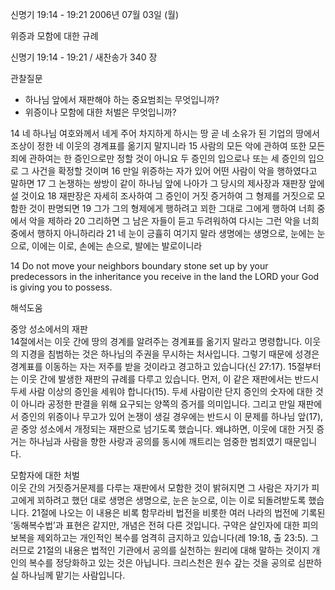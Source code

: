 신명기 19:14 - 19:21 
2006년 07월 03일 (월)

위증과 모함에 대한 규례



신명기 19:14 - 19:21 / 새찬송가 340 장


관찰질문
- 하나님 앞에서 재판해야 하는 중요범죄는 무엇입니까?
- 위증이나 모함에 대한 처벌은 무엇입니까?

14 네 하나님 여호와께서 네게 주어 차지하게 하시는 땅 곧 네 소유가 된 기업의 땅에서 조상이 정한 네 이웃의 경계표를 옮기지 말지니라 15 사람의 모든 악에 관하여 또한 모든 죄에 관하여는 한 증인으로만 정할 것이 아니요 두 증인의 입으로나 또는 세 증인의 입으로 그 사건을 확정할 것이며 16 만일 위증하는 자가 있어 어떤 사람이 악을 행하였다고 말하면 17 그 논쟁하는 쌍방이 같이 하나님 앞에 나아가 그 당시의 제사장과 재판장 앞에 설 것이요 18 재판장은 자세히 조사하여 그 증인이 거짓 증거하여 그 형제를 거짓으로 모함한 것이 판명되면 19 그가 그의 형제에게 행하려고 꾀한 그대로 그에게 행하여 너희 중에서 악을 제하라 20 그리하면 그 남은 자들이 듣고 두려워하여 다시는 그런 악을 너희 중에서 행하지 아니하리라 21 네 눈이 긍휼히 여기지 말라 생명에는 생명으로, 눈에는 눈으로, 이에는 이로, 손에는 손으로, 발에는 발로이니라 

14  Do not move your neighbors boundary stone set up by your predecessors in the inheritance you receive in the land the LORD your God is giving you to possess.

해석도움





중앙 성소에서의 재판  
14절에서는 이웃 간에 땅의 경계를 알려주는 경계표를 옮기지 말라고 명령합니다. 이웃의 지경을 침범하는 것은 하나님의 주권을 무시하는 처사입니다. 그렇기 때문에 성경은 경계표를 이동하는 자는 저주를 받을 것이라고 경고하고 있습니다(신 27:17). 15절부터는 이웃 간에 발생한 재판의 규례를 다루고 있습니다. 먼저, 이 같은 재판에서는 반드시 두세 사람 이상의 증인을 세워야 합니다(15). 두세 사람이란 단지 증인의 숫자에 대한 것이 아니라 공정한 판결을 위해 요구되는 양쪽의 증거를 의미입니다. 그리고 만일 재판에서 증인의 위증이나 무고가 있어 논쟁이 생길 경우에는 반드시 이 문제를 하나님 앞(17), 곧 중앙 성소에서 개정되는 재판으로 넘기도록 했습니다. 왜냐하면, 이웃에 대한 거짓 증거는 하나님과 사람을 향한 사랑과 공의를 동시에 깨트리는 엄중한 범죄였기 때문입니다. 

모함자에 대한 처벌  
이웃 간의 거짓증거문제를 다루는 재판에서 모함한 것이 밝혀지면 그 사람은 자기가 피고에게 꾀하려고 했던 대로 생명은 생명으로, 눈은 눈으로, 이는 이로 되돌려받도록 했습니다. 21절에 나오는 이 내용은 비록 함무라비 법전을 비롯한 여러 나라의 법전에 기록된 ‘동해복수법’과 표현은 같지만, 개념은 전혀 다른 것입니다. 구약은 살인자에 대한 피의 보복을 제외하고는 개인적인 복수를 엄격히 금지하고 있습니다(레 19:18, 출 23:5). 그러므로 21절의 내용은 법적인 기관에서 공의를 실천하는 원리에 대해 말하는 것이지 개인의 복수를 정당화하고 있는 것은 아닙니다. 크리스천은 원수 갚는 것을 공의로 심판하실 하나님께 맡기는 사람입니다.